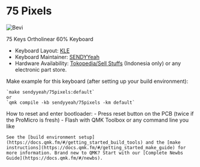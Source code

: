 # 75 Pixels

![Bevi](https://imgur.com/jHkdai6.png)

75 Keys Ortholinear 60% Keyboard

* Keyboard Layout: [KLE](http://www.keyboard-layout-editor.com/#/gists/3d64c8d06f0b1a8cf5b58797a2dae8dc)
* Keyboard Maintainer: [SENDYYeah](https://github.com/sendyyeah)
* Hardware Availability: [Tokopedia/Sell Stuffs](https://tokopedia.com/sell-stuffs) (Indonesia only) or any electronic part store.

Make example for this keyboard (after setting up your build environment):

    `make sendyyeah/75pixels:default`
    or
    `qmk compile -kb sendyyeah/75pixels -km default`

How to reset and enter bootloader:
    - Press reset button on the PCB (twice if the ProMicro is fresh)
    - Flash with QMK Toolbox or any command line you like

    See the [build environment setup](https://docs.qmk.fm/#/getting_started_build_tools) and the [make instructions](https://docs.qmk.fm/#/getting_started_make_guide) for more information. Brand new to QMK? Start with our [Complete Newbs Guide](https://docs.qmk.fm/#/newbs).
